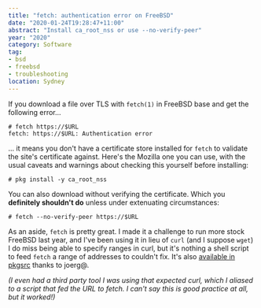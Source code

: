 ```yaml
---
title: "fetch: authentication error on FreeBSD"
date: "2020-01-24T19:28:47+11:00"
abstract: "Install ca_root_nss or use --no-verify-peer"
year: "2020"
category: Software
tag:
- bsd
- freebsd
- troubleshooting
location: Sydney
---
```

If you download a file over TLS with `fetch(1)` in FreeBSD base and get the following error...

    # fetch https://$URL
    fetch: https://$URL: Authentication error

... it means you don't have a certificate store installed for `fetch` to validate the site's certificate against. Here's the Mozilla one you can use, with the usual caveats and warnings about checking this yourself before installing:

    # pkg install -y ca_root_nss

You can also download without verifying the certificate. Which you **definitely shouldn't do** unless under extenuating circumstances:

    # fetch --no-verify-peer https://$URL

As an aside, `fetch` is pretty great. I made it a challenge to run more stock FreeBSD last year, and I've been using it in lieu of `curl` (and I suppose `wget`) I do miss being able to specify ranges in curl, but it's nothing a shell script to feed `fetch` a range of addresses to couldn't fix. It's also [available in pkgsrc](http://pkgsrc.se/net/fetch) thanks to joerg@.

*(I even had a third party tool I was using that expected curl, which I aliased to a script that fed the URL to fetch. I can't say this is good practice at all, but it worked!)*


